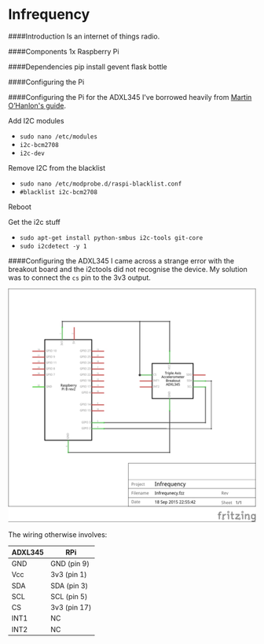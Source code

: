 Infrequency
===

####Introduction
Is an internet of things radio.

####Components
1x Raspberry Pi

####Dependencies
pip install gevent flask bottle


####Configuring the Pi




####Configuring the Pi for the ADXL345
I've borrowed heavily from [Martin O’Hanlon's guide](http://www.stuffaboutcode.com/2014/06/raspberry-pi-adxl345-accelerometer.html).

Add I2C modules
* ```` sudo nano /etc/modules ````
* ```` i2c-bcm2708 ````
* ```` i2c-dev ````

Remove I2C from the blacklist
* ```` sudo nano /etc/modprobe.d/raspi-blacklist.conf ````
* ```` #blacklist i2c-bcm2708 ````

Reboot

Get the i2c stuff
* ```` sudo apt-get install python-smbus i2c-tools git-core ````
* ```` sudo i2cdetect -y 1 ````

####Configuring the ADXL345
I came across a strange error with the breakout board and the i2ctools did not recognise the device. My solution was to connect the `cs` pin to the 3v3 output.

![Schematic](./images/Infrequency_schem.jpg "Schematic")

The wiring otherwise involves:

| ADXL345  | RPi |
|---|---|
| GND | GND (pin 9) |
| Vcc | 3v3 (pin 1) |
| SDA | SDA (pin 3) |
| SCL | SCL (pin 5) |
| CS  | 3v3 (pin 17) |
| INT1 | NC |
| INT2 | NC |
